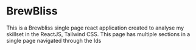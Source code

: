 # BrewBliss
This is a Brewbliss single page react application created to analyse my skillset in the ReactJS, Tailwind CSS. This page has multiple sections in a single page navigated through the Ids
